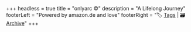 +++
headless = true
title = "onlyarc ©"
description = "A Lifelong Journey"
footerLeft = "Powered by amazon.de and love"
footerRight = "🏷️ [Tags](/tags/) | 🗃️ [Archive](/posts/)"
+++
